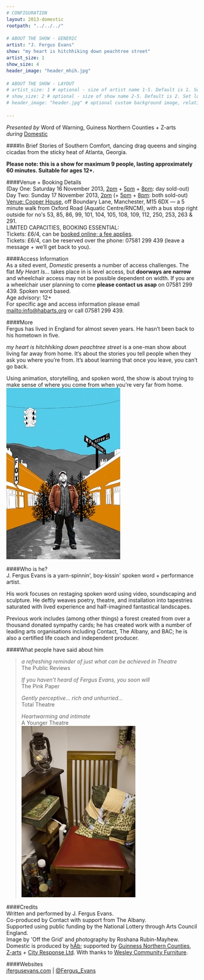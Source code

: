 ```yaml
---
# CONFIGURATION
layout: 2013-domestic
rootpath: "../../../"

# ABOUT THE SHOW - GENERIC
artist: "J. Fergus Evans"
show: "my heart is hitchhiking down peachtree street"
artist_size: 1
show_size: 4
header_image: "header_mhih.jpg"

# ABOUT THE SHOW - LAYOUT
# artist_size: 1 # optional - size of artist name 1-5. Default is 1. Set longer names to lower values
# show_size: 2 # optional - size of show name 2-5. Default is 2. Set longer names to lower values
# header_image: "header.jpg" # optional custom background image, relative to current page

---
```

*Presented by* Word of Warning, Guiness Northern Counties + Z-arts       
*during* [Domestic](/current/2013-domestic/index.html)        

####In Brief
Stories of Southern Comfort, dancing drag queens and singing cicadas from the sticky heat of Atlanta, Georgia.        
                     
**Please note: this is a show for maximum 9 people, lasting approximately 60 minutes. Suitable for ages 12+.**        
         
####Venue + Booking Details             
(Day One: Saturday 16 November 2013, [2pm](http://www.wegottickets.com/event/240524) + [5pm](http://www.wegottickets.com/event/240527) + [8pm](http://www.wegottickets.com/event/240529): day sold-out)        
Day Two: Sunday 17 November 2013, [2pm](http://www.wegottickets.com/event/240532) (+ [5pm](http://www.wegottickets.com/event/240534) + [8pm](http://www.wegottickets.com/event/240536): both sold-out)         
[Venue: Cooper House](http://bit.ly/1anL5UN), off Boundary Lane, Manchester, M15 6DX — a 5 minute walk from Oxford Road (Aquatic Centre/RNCM), with a bus stop right outside for no's 53, 85, 86, 99, 101, 104, 105, 108, 109, 112, 250, 253, 263 & 291.             
LIMITED CAPACITIES, BOOKING ESSENTIAL:          
Tickets: £6/4, can be [booked online; a fee applies](http://www.wegottickets.com/wordofwarning).                
Tickets: £6/4, can be reserved over the phone: 07581 299 439 (leave a message + we’ll get back to you).                
                      
####Access Information    
As a sited event, *Domestic* presents a number of access challenges.
The flat *My Heart Is...* takes place in is level access, but **doorways are narrow** and wheelchair access may not be possible dependent on width.  If you are a wheelchair user planning to come **please contact us asap** on 07581 299 439.   Spoken word based.  
Age advisory: 12+   
For specific age and access information please email <mailto:info@habarts.org> or call        07581 299 439.    

####More      
Fergus has lived in England for almost seven years. He hasn’t been back to his hometown in five.        
           
*my heart is hitchhiking down peachtree street* is a one-man show about living far away from home. It’s about the stories you tell people when they ask you where you’re from. It’s about learning that once you leave, you can’t go back.        
          
Using animation, storytelling, and spoken word, the show is about trying to make sense of where you come from when you’re very far from home.         
![J.Fergus Evans](mhih3..jpg)    

####Who is he?    
J. Fergus Evans is a yarn-spinnin', boy-kissin' spoken word + performance artist.           
        
His work focuses on restaging spoken word using video, soundscaping and sculpture. He deftly weaves poetry, theatre, and installation into tapestries saturated with lived experience and half-imagined fantastical landscapes.           
          
Previous work includes (among other things) a forest created from over a thousand donated sympathy cards; he has created work with a number of leading arts organisations including Contact, The Albany, and BAC; he is also a certified life coach and independent producer.      
              
####What people have said about him       
>*a refreshing reminder of just what can be achieved in Theatre*<br>The Public Reviews       
>         
>*If you haven’t heard of Fergus Evans, you soon will*<br>The Pink Paper       
>        
>*Gently perceptive... rich and unhurried...*<br>Total Theatre       
>       
>*Heartwarming and intimate*<br> A Younger Theatre       
![J.Fergus Evans](mhih.jpg)    
       
####Credits        
Written and performed by J. Fergus Evans.         
Co-produced by Contact with support from The Albany.        
Supported using public funding by the National Lottery through Arts Council England.             
Image by 'Off the Grid' and photography by Roshana Rubin-Mayhew.             
Domestic is produced by [hÅb](/hab); supported by [Guinness Northern Counties](http://www.guinnesspartnership.com/about-us/news/gnc/2013/October/manchester%20tower%20block%20plays%20host%20to%20performing%20arts%20festival.aspx), [Z-arts](http://www.z-arts.org) + [City Response Ltd](http://www.cityresponse.co.uk). With thanks to [Wesley Community Furniture](http://www.thewesley.org.uk/index.html).                  
         
####Websites        
[jfergusevans.com](http://jfergusevans.com) | [@Fergus_Evans](http://twitter.com/Fergus_Evans)
